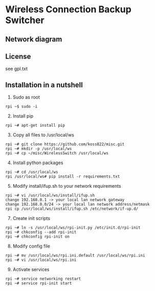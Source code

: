 # Wireless Connection Backup Switcher

## Network diagram

## License

see gpl.txt

## Installation in a nutshell

1. Sudo as root
```
rpi ~$ sudo -i
```
2. Install pip
```
rpi ~# apt-get install pip
```
3. Copy all files to /usr/local/ws
```
rpi ~# git clone https://github.com/koss822/misc.git
rpi ~# mkdir -p /usr/local/ws
rpi ~# cp ~/misc/WirelessSwitch /usr/local/ws
```
4. Install python packages
```
rpi ~# cd /usr/local/ws
rpi /usr/local/ws# pip install -r requirements.txt
```
5. Modify install/ifup.sh to your network requirements
```
rpi ~# vi /usr/local/ws/install/ifup.sh
change 192.168.0.1 -> your local lan network gateway
change 192.168.0.0/24 -> your local lan network address/netmask
rpi cp /usr/local/ws/install/ifup.sh /etc/network/if-up.d/
```
7. Create init scripts
```
rpi ~# ln -s /usr/local/ws/rpi-init.py /etc/init.d/rpi-init
rpi ~# chkconfig --add rpi-init
rpi ~# chkconfig rpi-init on
```
8. Modify config file
```
rpi ~# mv /usr/local/ws/rpi.ini.default /usr/local/ws/rpi.ini
rpi ~# vi /usr/local/ws/rpi.ini
```
9. Activate services
```
rpi ~# service networking restart
rpi ~# service rpi-init start
```
